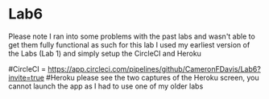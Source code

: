 # Lab6

Please note I ran into some problems with the past labs and wasn't able to get them fully functional as such for this lab I used my earliest version of the Labs (Lab 1) and simply setup the CircleCI and Heroku
 
#CircleCI = https://app.circleci.com/pipelines/github/CameronFDavis/Lab6?invite=true
#Heroku please see the two captures of the Heroku screen, you cannot launch the app as I had to use one of my older labs
